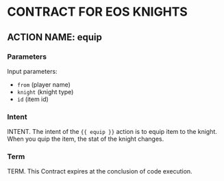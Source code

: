 # CONTRACT FOR EOS KNIGHTS

## ACTION NAME: equip

### Parameters
Input parameters:

* `from` (player name)
* `knight` (knight type)
* `id` (item id)

### Intent
INTENT. The intent of the `{{ equip }}` action is to equip item to the knight. When you quip the item, the stat of the knight changes.

### Term
TERM. This Contract expires at the conclusion of code execution.